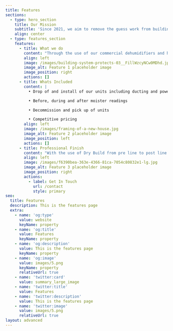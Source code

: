 ```yaml
---
title: Features
sections:
  - type: hero_section
    title: Our Mission
    subtitle: 'Since 2021, we aim to remove the guess work from building in winter.'
    align: center
  - type: features_section
    features:
      - title: What we do
        content: "Through the use of our commercial dehumidifiers and high volume fans we can quickly remove moisture inside the site and direct warm dry air to where it is needed.\_ Weather that be wet framing, flood or weather damage, drying plaster or paint we can decrease wait time between coats and reduce the chance of failed Pre-line moister tests.\n"
        align: left
        image: /images/building-system-protects-03__FillWzcyNCw0MDhd.jpg
        image_alt: Feature 1 placeholder image
        image_position: right
        actions: []
      - title: Whats Included
        content: |
          • Drop of and install of our units including ducting and power leads

          • Before, during and after moister readings

          • Decommission and pick up of units

          • Competitive pricing
        align: left
        image: /images/framing-of-a-new-house.jpg
        image_alt: Feature 2 placeholder image
        image_position: left
        actions: []
      - title: Professional Finish
        content: "With the use of Dry Build from pre line to post line we can ensure that your framing is as stable as possible which will reduce the likelihood of secondary damage such as screws popping on plaster board, mould developing under mid-floors and no more gaps and plaster from cracking. This damage can occure as the timber shrinks over time long after the builder has left the job.\n\nAsk for Dry Build on your next\_project.\n"
        align: left
        image: /images/f6390bea-363e-4366-81ca-7054c80832e1-lg.jpg
        image_alt: Feature 3 placeholder image
        image_position: right
        actions:
          - label: Get In Touch
            url: /contact
            style: primary
seo:
  title: Features
  description: This is the features page
  extra:
    - name: 'og:type'
      value: website
      keyName: property
    - name: 'og:title'
      value: Features
      keyName: property
    - name: 'og:description'
      value: This is the features page
      keyName: property
    - name: 'og:image'
      value: images/5.png
      keyName: property
      relativeUrl: true
    - name: 'twitter:card'
      value: summary_large_image
    - name: 'twitter:title'
      value: Features
    - name: 'twitter:description'
      value: This is the features page
    - name: 'twitter:image'
      value: images/5.png
      relativeUrl: true
layout: advanced
---
```

